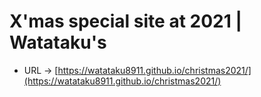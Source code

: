 # X'mas special site at 2021 | Watataku's

- URL → [https://watataku8911.github.io/christmas2021/](https://watataku8911.github.io/christmas2021/)
